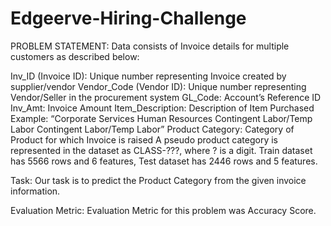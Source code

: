 # Edgeerve-Hiring-Challenge

PROBLEM STATEMENT:
Data consists of Invoice details for multiple customers as described below:

Inv_ID (Invoice ID): Unique number representing Invoice created by supplier/vendor
Vendor_Code (Vendor ID): Unique number representing Vendor/Seller in the procurement system
GL_Code: Account’s Reference ID
Inv_Amt: Invoice Amount
Item_Description: Description of Item Purchased Example: “Corporate Services Human Resources Contingent Labor/Temp Labor Contingent Labor/Temp Labor”
Product Category: Category of Product for which Invoice is raised A pseudo product category is represented in the dataset as CLASS-???, where ? is a digit.
Train dataset has 5566 rows and  6 features, Test dataset has 2446 rows and  5 features.

Task:
Our task is to predict the Product Category from the given invoice information.

Evaluation Metric:
Evaluation Metric for this problem was Accuracy Score.

